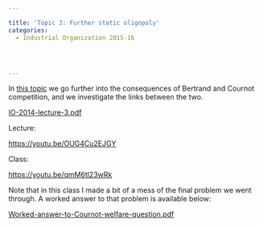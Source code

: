 ```yaml
---

title: 'Topic 3: Further static oligopoly'
categories:
  - Industrial Organization 2015-16




---
```

In <a href="http://www.tholden.org/wp-content/uploads/2014/10/IO-2014-lecture-3.pdf">this topic</a> we go further into the consequences of Bertrand and Cournot competition, and we investigate the links between the two.

<div class="PDFcontainer">
<div class="PDFelement"><object data="http://www.tholden.org/wp-content/uploads/2014/10/IO-2014-lecture-3.pdf" type="application/pdf" width="100%" height="100%"><a href="http://www.tholden.org/wp-content/uploads/2014/10/IO-2014-lecture-3.pdf">IO-2014-lecture-3.pdf</a></object></div>
</div>

Lecture:

https://youtu.be/OUG4Cu2EJGY

Class:

https://youtu.be/qmM6tl23wRk

Note that in this class I made a bit of a mess of the final problem we went through. A worked answer to that problem is available below:

<div class="PDFcontainer">
<div class="PDFelement"><object data="http://www.tholden.org/wp-content/uploads/2016/03/Worked-answer-to-Cournot-welfare-question.pdf" type="application/pdf" width="100%" height="100%"><a href="http://www.tholden.org/wp-content/uploads/2016/03/Worked-answer-to-Cournot-welfare-question.pdf">Worked-answer-to-Cournot-welfare-question.pdf</a></object></div>
</div>

